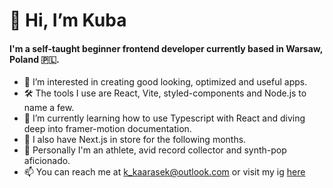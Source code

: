 # 👋 Hi, I’m Kuba 

#### I'm a self-taught beginner frontend developer currently based in Warsaw, Poland 🇵🇱. 

- 👀 I’m interested in creating good looking, optimized and useful apps.
- 🛠 The tools I use are React, Vite, styled-components and Node.js to name a few.
- 🌱 I’m currently learning how to use Typescript with React and diving deep into framer-motion documentation. 
- 📌 I also have Next.js in store for the following months.
- 💞 Personally I'm an athlete, avid record collector and synth-pop aficionado. 
- 📫 You can reach me at k_kaarasek@outlook.com or visit my ig [here](https://www.instagram.com/bette_davis_eyez/)

<!---
KubaKarasek/KubaKarasek is a ✨ special ✨ repository because its `README.md` (this file) appears on your GitHub profile.
You can click the Preview link to take a look at your changes.
--->
